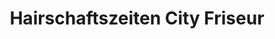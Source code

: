 ---
title: "Hairschaftszeiten City Friseur"
url: /roding/hairschaftszeiten-city-friseur/
shop: Friseur
---